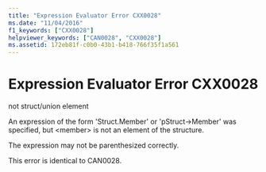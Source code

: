 ```yaml
---
title: "Expression Evaluator Error CXX0028"
ms.date: "11/04/2016"
f1_keywords: ["CXX0028"]
helpviewer_keywords: ["CAN0028", "CXX0028"]
ms.assetid: 172eb81f-c0b0-43b1-b418-766f35f1a561
---
```

# Expression Evaluator Error CXX0028

not struct/union element

An expression of the form 'Struct.Member' or 'pStruct->Member' was specified, but \<member> is not an element of the structure.

The expression may not be parenthesized correctly.

This error is identical to CAN0028.
